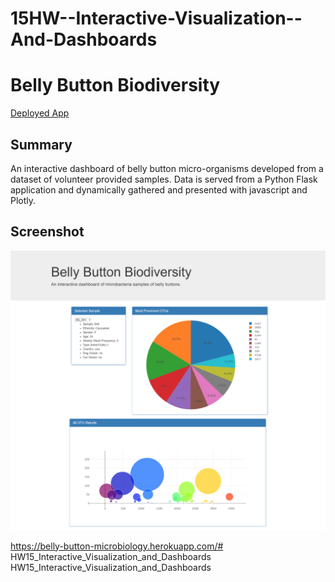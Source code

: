 # 15HW--Interactive-Visualization--And-Dashboards
# Belly Button Biodiversity
[Deployed App](https://belly-button-microbiology.herokuapp.com/ "Belly Button Biodiversity")

## Summary
An interactive dashboard of belly button micro-organisms developed from a dataset of volunteer provided samples. Data is served from a Python Flask application and dynamically gathered and presented with javascript and Plotly.

## Screenshot
![sample screenshot](https://github.com/LyanaRoslan/15HW--Interactive-Visualization--And-Dashboards/blob/master/BellyButtonScreenshot.png "Sample Screenshot")



https://belly-button-microbiology.herokuapp.com/# HW15_Interactive_Visualization_and_Dashboards
HW15_Interactive_Visualization_and_Dashboards
